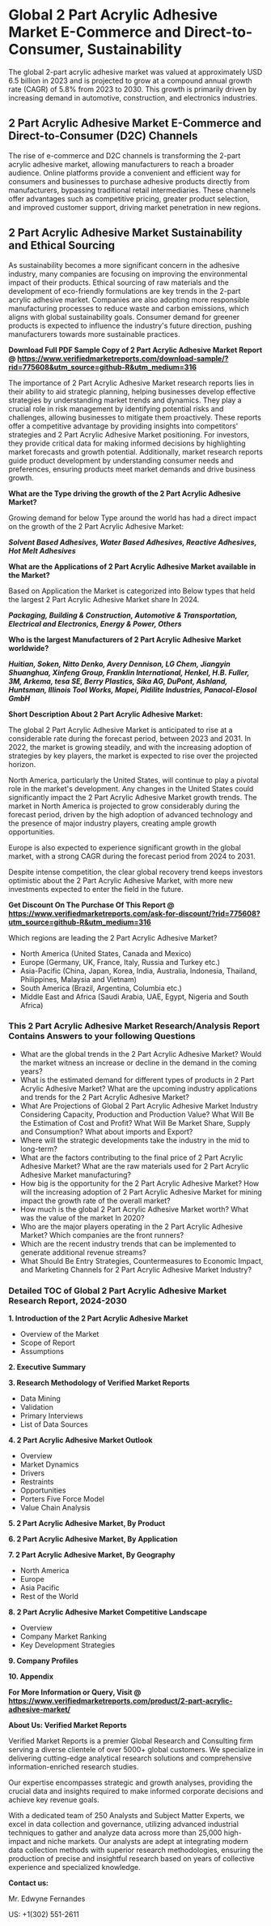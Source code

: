 <h1>Global 2 Part Acrylic Adhesive Market E-Commerce and Direct-to-Consumer, Sustainability</h1><p class=""><p>The global 2-part acrylic adhesive market was valued at approximately USD 6.5 billion in 2023 and is projected to grow at a compound annual growth rate (CAGR) of 5.8% from 2023 to 2030. This growth is primarily driven by increasing demand in automotive, construction, and electronics industries.</p><h2>2 Part Acrylic Adhesive Market E-Commerce and Direct-to-Consumer (D2C) Channels</h2><p>The rise of e-commerce and D2C channels is transforming the 2-part acrylic adhesive market, allowing manufacturers to reach a broader audience. Online platforms provide a convenient and efficient way for consumers and businesses to purchase adhesive products directly from manufacturers, bypassing traditional retail intermediaries. These channels offer advantages such as competitive pricing, greater product selection, and improved customer support, driving market penetration in new regions.</p><h2>2 Part Acrylic Adhesive Market Sustainability and Ethical Sourcing</h2><p>As sustainability becomes a more significant concern in the adhesive industry, many companies are focusing on improving the environmental impact of their products. Ethical sourcing of raw materials and the development of eco-friendly formulations are key trends in the 2-part acrylic adhesive market. Companies are also adopting more responsible manufacturing processes to reduce waste and carbon emissions, which aligns with global sustainability goals. Consumer demand for greener products is expected to influence the industry's future direction, pushing manufacturers towards more sustainable practices.</p></p><p class=""><strong>Download Full PDF Sample Copy of 2 Part Acrylic Adhesive Market Report @ <a href="https://www.verifiedmarketreports.com/download-sample/?rid=775608&utm_source=github-R&utm_medium=316" target="_blank">https://www.verifiedmarketreports.com/download-sample/?rid=775608&utm_source=github-R&utm_medium=316</a></strong></p><p>The importance of&nbsp;2 Part Acrylic Adhesive Market research reports lies in their ability to aid strategic planning, helping businesses develop effective strategies by understanding market trends and dynamics. They play a crucial role in risk management by identifying potential risks and challenges, allowing businesses to mitigate them proactively. These reports offer a competitive advantage by providing insights into competitors' strategies and 2 Part Acrylic Adhesive Market positioning. For investors, they provide critical data for making informed decisions by highlighting market forecasts and growth potential. Additionally, market research reports guide product development by understanding consumer needs and preferences, ensuring products meet market demands and drive business growth.</p><p><strong>What are the&nbsp;Type driving the growth of the 2 Part Acrylic Adhesive Market?</strong></p><p id="" class="">Growing demand for below Type around the world has had a direct impact on the growth of the 2 Part Acrylic Adhesive Market:</p><p class=""><em><strong>Solvent Based Adhesives, Water Based Adhesives, Reactive Adhesives, Hot Melt Adhesives</strong></em></p><p class=""><strong>What are the&nbsp;Applications&nbsp;of 2 Part Acrylic Adhesive Market available in the Market?</strong></p><p id="" class="">Based on Application the Market is categorized into Below types that held the largest 2 Part Acrylic Adhesive Market share In 2024.</p><p class=""><em><strong>Packaging, Building & Construction, Automotive & Transportation, Electrical and Electronics, Energy & Power, Others</strong></em></p><p class=""><strong>Who is the largest Manufacturers of 2 Part Acrylic Adhesive Market worldwide?</strong></p><p><em><strong>Huitian, Soken, Nitto Denko, Avery Dennison, LG Chem, Jiangyin Shuanghua, Xinfeng Group, Franklin International, Henkel, H.B. Fuller, 3M, Arkema, tesa SE, Berry Plastics, Sika AG, DuPont, Ashland, Huntsman, Illinois Tool Works, Mapei, Pidilite Industries, Panacol-Elosol GmbH</strong></em></p><p id="" class=""><strong>Short Description About 2 Part Acrylic Adhesive Market:</strong></p><p>The global 2 Part Acrylic Adhesive Market is anticipated to rise at a considerable rate during the forecast period, between 2023 and 2031. In 2022, the market is growing steadily, and with the increasing adoption of strategies by key players, the market is expected to rise over the projected horizon.</p><p>North America, particularly the United States, will continue to play a pivotal role in the market's development. Any changes in the United States could significantly impact the 2 Part Acrylic Adhesive Market growth trends. The market in North America is projected to grow considerably during the forecast period, driven by the high adoption of advanced technology and the presence of major industry players, creating ample growth opportunities.</p><p>Europe is also expected to experience significant growth in the global market, with a strong CAGR during the forecast period from 2024 to 2031.</p><p>Despite intense competition, the clear global recovery trend keeps investors optimistic about the 2 Part Acrylic Adhesive Market, with more new investments expected to enter the field in the future.</p><p id="" class=""><strong>Get Discount On The Purchase Of This Report @ <a href="https://www.verifiedmarketreports.com/ask-for-discount/?rid=775608?utm_source=github-R&utm_medium=316" target="_blank">https://www.verifiedmarketreports.com/ask-for-discount/?rid=775608?utm_source=github-R&utm_medium=316</a></strong></p><p class="">Which regions are leading the 2 Part Acrylic Adhesive Market?</p><ul><li>North America (United States, Canada and Mexico)</li><li>Europe (Germany, UK, France, Italy, Russia and Turkey etc.)</li><li>Asia-Pacific (China, Japan, Korea, India, Australia, Indonesia, Thailand, Philippines, Malaysia and Vietnam)</li><li>South America (Brazil, Argentina, Columbia etc.)</li><li>Middle East and Africa (Saudi Arabia, UAE, Egypt, Nigeria and South Africa)</li></ul><h3 id="" class="">This 2 Part Acrylic Adhesive Market Research/Analysis Report Contains Answers to your following Questions</h3><ul><li>What are the global trends in the 2 Part Acrylic Adhesive Market? Would the market witness an increase or decline in the demand in the coming years?</li><li>What is the estimated demand for different types of products in 2 Part Acrylic Adhesive Market? What are the upcoming industry applications and trends for the 2 Part Acrylic Adhesive Market?</li><li>What Are Projections of Global 2 Part Acrylic Adhesive Market Industry Considering Capacity, Production and Production Value? What Will Be the Estimation of Cost and Profit? What Will Be Market Share, Supply and Consumption? What about imports and Export?</li><li>Where will the strategic developments take the industry in the mid to long-term?</li><li>What are the factors contributing to the final price of 2 Part Acrylic Adhesive Market? What are the raw materials used for 2 Part Acrylic Adhesive Market manufacturing?</li><li>How big is the opportunity for the 2 Part Acrylic Adhesive Market? How will the increasing adoption of 2 Part Acrylic Adhesive Market for mining impact the growth rate of the overall market?</li><li>How much is the global 2 Part Acrylic Adhesive Market worth? What was the value of the market In 2020?</li><li>Who are the major players operating in the 2 Part Acrylic Adhesive Market? Which companies are the front runners?</li><li>Which are the recent industry trends that can be implemented to generate additional revenue streams?</li><li>What Should Be Entry Strategies, Countermeasures to Economic Impact, and Marketing Channels for 2 Part Acrylic Adhesive Market Industry?</li></ul><h3 id="" class="">Detailed TOC of Global 2 Part Acrylic Adhesive Market Research Report, 2024-2030</h3><p id="" class=""><strong>1. Introduction of the 2 Part Acrylic Adhesive Market</strong></p><ul><li>Overview of the Market</li><li>Scope of Report</li><li>Assumptions</li></ul><p id="" class=""><strong>2. Executive Summary</strong></p><p id="" class=""><strong>3. Research Methodology of Verified Market Reports</strong></p><ul><li>Data Mining</li><li>Validation</li><li>Primary Interviews</li><li>List of Data Sources</li></ul><p id="" class=""><strong>4. 2 Part Acrylic Adhesive Market Outlook</strong></p><ul><li>Overview</li><li>Market Dynamics</li><li>Drivers</li><li>Restraints</li><li>Opportunities</li><li>Porters Five Force Model</li><li>Value Chain Analysis</li></ul><p id="" class=""><strong>5. 2 Part Acrylic Adhesive Market, By Product</strong></p><p id="" class=""><strong>6. 2 Part Acrylic Adhesive Market, By Application</strong></p><p id="" class=""><strong>7. 2 Part Acrylic Adhesive Market, By Geography</strong></p><ul><li>North America</li><li>Europe</li><li>Asia Pacific</li><li>Rest of the World</li></ul><p id="" class=""><strong>8. 2 Part Acrylic Adhesive Market Competitive Landscape</strong></p><ul><li>Overview</li><li>Company Market Ranking</li><li>Key Development Strategies</li></ul><p id="" class=""><strong>9. Company Profiles</strong></p><p id="" class=""><strong>10. Appendix</strong></p><p id="" class=""><strong>For More Information or Query, Visit @ <a href="https://www.verifiedmarketreports.com/product/2-part-acrylic-adhesive-market/" target="_blank">https://www.verifiedmarketreports.com/product/2-part-acrylic-adhesive-market/</a></strong></p><p id="" class=""><strong>About Us: Verified Market Reports</strong></p><p id="" class="">Verified Market Reports is a premier Global Research and Consulting firm serving a diverse clientele of over 5000+ global customers. We specialize in delivering cutting-edge analytical research solutions and comprehensive information-enriched research studies.</p><p id="" class="">Our expertise encompasses strategic and growth analyses, providing the crucial data and insights required to make informed corporate decisions and achieve key revenue goals.</p><p id="" class="">With a dedicated team of 250 Analysts and Subject Matter Experts, we excel in data collection and governance, utilizing advanced industrial techniques to gather and analyze data across more than 25,000 high-impact and niche markets. Our analysts are adept at integrating modern data collection methods with superior research methodologies, ensuring the production of precise and insightful research based on years of collective experience and specialized knowledge.</p><p id="" class=""><strong>Contact us:</strong></p><p id="" class="">Mr. Edwyne Fernandes</p><p id="" class="">US: +1(302) 551-2611</p>